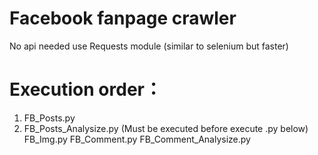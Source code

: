 # Facebook fanpage crawler
No api needed
use Requests module (similar to selenium but faster)

# Execution order：
1. FB_Posts.py
2. FB_Posts_Analysize.py
(Must be executed before execute .py below)
FB_Img.py
FB_Comment.py
FB_Comment_Analysize.py
